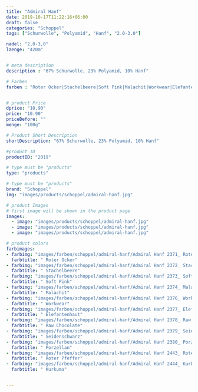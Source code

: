 ```yaml
---
title: "Admiral Hanf"
date: 2019-10-17T11:22:16+06:00
draft: false
categories: "Schoppel"
tags: ["Schurwolle", "Polyamid", "Hanf", "2.0-3.0"]

nadel: "2,0-3,0" 
laenge: "420m"	


# meta description
description : "67% Schurwolle, 23% Polyamid, 10% Hanf"

# Farben
farben : "Roter Ocker|Stachelbeere|Soft Pink|Malachit|Workwear|Elefantenhaut|Raw Chocolate|Seidenschwarz|Porzellan|Roter Pfeffer|Kurkuma"


# product Price
dprice: "10,90"
price: "10.90"
priceBefore: ""
menge: "100g"

# Product Short Description
shortDescription: "67% Schurwolle, 23% Polyamid, 10% Hanf"

#product ID
productID: "2019"

# type must be "products"
type: "products"

# type must be "products"
brand: "Schoppel"
img: "images/products/schoppel/admiral-hanf.jpg"   

# product Images
# first image will be shown in the product page
images:
  - image: "images/products/schoppel/admiral-hanf.jpg"
  - image: "images/products/schoppel/admiral-hanf.jpg"
  - image: "images/products/schoppel/admiral-hanf.jpg"

# product colors
farbimages:
- farbimg: "images/farben/schoppel/admiral-hanf/Admiral Hanf 2371_ Roter Ocker.jpg"	
  farbtitle: " Roter Ocker"
- farbimg: "images/farben/schoppel/admiral-hanf/Admiral Hanf 2372_ Stachelbeere.jpg"	
  farbtitle: " Stachelbeere"
- farbimg: "images/farben/schoppel/admiral-hanf/Admiral Hanf 2373_ Soft Pink.jpg"	
  farbtitle: " Soft Pink"
- farbimg: "images/farben/schoppel/admiral-hanf/Admiral Hanf 2374_ Malachit.jpg"	
  farbtitle: " Malachit"
- farbimg: "images/farben/schoppel/admiral-hanf/Admiral Hanf 2376_ Workwear.jpg"	
  farbtitle: " Workwear"
- farbimg: "images/farben/schoppel/admiral-hanf/Admiral Hanf 2377_ Elefantenhaut.jpg"	
  farbtitle: " Elefantenhaut"
- farbimg: "images/farben/schoppel/admiral-hanf/Admiral Hanf 2378_ Raw Chocolate.jpg"	
  farbtitle: " Raw Chocolate"
- farbimg: "images/farben/schoppel/admiral-hanf/Admiral Hanf 2379_ Seidenschwarz.jpg"	
  farbtitle: " Seidenschwarz"
- farbimg: "images/farben/schoppel/admiral-hanf/Admiral Hanf 2380_ Porzellan.jpg"	
  farbtitle: " Porzellan"
- farbimg: "images/farben/schoppel/admiral-hanf/Admiral Hanf 2443_ Roter Pfeffer.jpg"	
  farbtitle: " Roter Pfeffer"
- farbimg: "images/farben/schoppel/admiral-hanf/Admiral Hanf 2444_ Kurkuma.jpg"	
  farbtitle: " Kurkuma"


---
```



